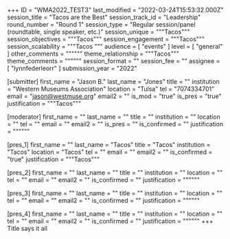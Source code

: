 +++
ID = "WMA2022_TEST3"
last_modified = "2022-03-24T15:53:32.000Z"
session_title = "Tacos are the Best"
session_track_id = "Leadership"
round_number = "Round 1"
session_type = "Regular session/panel (roundtable, single speaker, etc.)"
session_unique = """Tacos"""
session_objectives = """Tacos"""
session_engagement = """Tacos"""
session_scalability = """Tacos
"""
audience = [ "events" ]
level = [ "general" ]
other_comments = """"""
theme_relationship = """Tacos"""
theme_comments = """"""
session_format = ""
session_fee = ""
assignee = [ "lynnfederleorr" ]
submission_year = "2022"

[submitter]
first_name = "Jason B."
last_name = "Jones"
title = ""
institution = "Western Museums Association"
location = "Tulsa"
tel = "7074334701"
email = "jason@westmuse.org"
email2 = ""
is_mod = "true"
is_pres = "true"
justification = """Tacos"""

[moderator]
first_name = ""
last_name = ""
title = ""
institution = ""
location = ""
tel = ""
email = ""
email2 = ""
is_pres = ""
is_confirmed = ""
justification = """"""

[pres_1]
first_name = ""
last_name = "Tacos"
title = "Tacos"
institution = "Tacos"
location = "Tacos"
tel = ""
email = ""
email2 = ""
is_confirmed = "true"
justification = """Tacos"""

[pres_2]
first_name = ""
last_name = ""
title = ""
institution = ""
location = ""
tel = ""
email = ""
email2 = ""
is_confirmed = ""
justification = """"""

[pres_3]
first_name = ""
last_name = ""
title = ""
institution = ""
location = ""
tel = ""
email = ""
email2 = ""
is_confirmed = ""
justification = """"""

[pres_4]
first_name = ""
last_name = ""
title = ""
institution = ""
location = ""
tel = ""
email = ""
email2 = ""
is_confirmed = ""
justification = """"""
+++
Title says it all		
